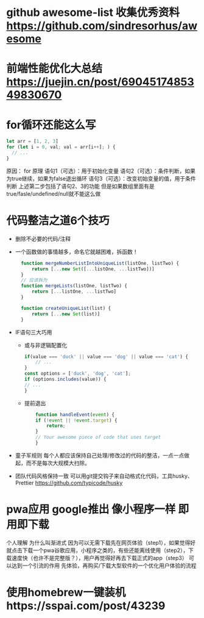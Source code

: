 # github awesome-list 收集优秀资料 https://github.com/sindresorhus/awesome
# 前端性能优化大总结 https://juejin.cn/post/6904517485349830670
# for循环还能这么写
```js
let arr = [1, 2, 3]
for (let i = 0, val; val = arr[i++]; ) {
  // ...
}
```
原因： for 原理
语句1（可选）：用于初始化变量
语句2（可选）：条件判断，如果为true继续，如果为false退出循环
语句3（可选）：改变初始变量的值，用于条件判断
上述第二步包括了语句2、3的功能
但是如果数组里面有是true/fasle/undefined/null就不能这么做
# 代码整洁之道6个技巧
* 删除不必要的代码/注释
* 一个函数做的事情越多，命名它就越困难，拆函数！
  ```js
    function mergeNumberListIntoUniqueList(listOne, listTwo) {
        return [...new Set([...listOne, ...listTwo])]
    }
    // 应该拆为
    function mergeLists(listOne, listTwo) {
        return [...listOne, ...listTwo]
    }

    function createUniqueList(list) {
        return [...new Set(list)]
    }

  ```
* IF语句三大巧用
  * 或与非逻辑配置化
    ```js
    if(value === 'duck' || value === 'dog' || value === 'cat') {
        // ...
    }
    const options = ['duck', 'dog', 'cat'];
    if (options.includes(value)) {
    // ...
    }
    ```
  * 提前退出
    ```js
        function handleEvent(event) {
        if (!event || !event.target) {
            return;
        }
        // Your awesome piece of code that uses target
        }
    ```

* 童子军规则
  每个人都应该保持自己处理/修改过的代码的整洁，一点一点做起，而不是每次大规模大扫除。
* 团队代码风格保持一致
  可以用git提交钩子来自动格式化代码，工具husky、Prettier https://github.com/typicode/husky
# pwa应用 google推出 像小程序一样 即用即下载
个人理解 为什么叫渐进式
因为可以无需下载先在网页体验（step1），如果觉得好就点击下载一个pwa谷歌应用，小程序之类的，有些还能离线使用（step2），下载速度快（也许不是完整版？），用户再觉得好再去下载正式的app（step3）
可以达到一个引流的作用
先体验，再购买/下载大型软件的一个优化用户体验的流程
# 使用homebrew一键装机https://sspai.com/post/43239


